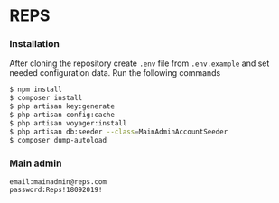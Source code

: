 # REPS



### Installation

After cloning the repository сreate `.env` file from `.env.example` and set needed configuration data.
Run the following commands
```sh
$ npm install
$ composer install 
$ php artisan key:generate 
$ php artisan config:cache
$ php artisan voyager:install
$ php artisan db:seeder --class=MainAdminAccountSeeder
$ composer dump-autoload
```
### Main admin
```
email:mainadmin@reps.com
password:Reps!18092019!
```
